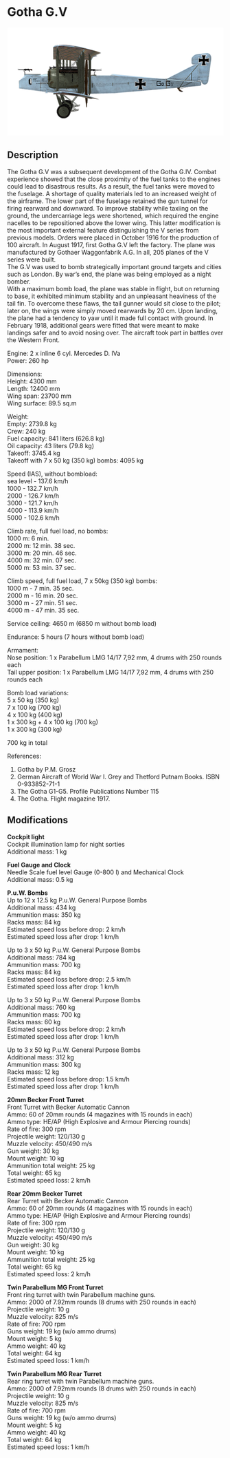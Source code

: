 # Gotha G.V

![gothag5](../images/planes/gothag5.png)

## Description

The Gotha G.V was a subsequent development of the Gotha G.IV. Combat experience showed that the close proximity of the fuel tanks to the engines could lead to disastrous results. As a result, the fuel tanks were moved to the fuselage. A shortage of quality materials led to an increased weight of the airframe. The lower part of the fuselage retained the gun tunnel for firing rearward and downward. To improve stability while taxiing on the ground, the undercarriage legs were shortened, which required the engine nacelles to be repositioned above the lower wing. This latter modification is the most important external feature distinguishing the V series from previous models. Orders were placed in October 1916 for the production of 100 aircraft. In August 1917, first Gotha G.V left the factory. The plane was manufactured by Gothaer Waggonfabrik A.G. In all, 205 planes of the V series were built.  
The G.V was used to bomb strategically important ground targets and cities such as London. By war’s end, the plane was being employed as a night bomber.  
With a maximum bomb load, the plane was stable in flight, but on returning to base, it exhibited minimum stability and an unpleasant heaviness of the tail fin. To overcome these flaws, the tail gunner would sit close to the pilot; later on, the wings were simply moved rearwards by 20 cm. Upon landing, the plane had a tendency to yaw until it made full contact with ground. In February 1918, additional gears were fitted that were meant to make landings safer and to avoid nosing over. The aircraft took part in battles over the Western Front.  
  
Engine: 2 x inline 6 cyl. Mercedes D. IVa  
Power: 260 hp  
  
Dimensions:  
Height: 4300 mm  
Length: 12400 mm  
Wing span: 23700 mm  
Wing surface: 89.5 sq.m  
  
Weight:  
Empty: 2739.8 kg   
Crew: 240 kg  
Fuel capacity: 841 liters (626.8 kg)  
Oil capacity: 43 liters (79.8 kg)  
Takeoff: 3745.4 kg  
Takeoff with 7 x 50 kg (350 kg) bombs: 4095 kg  
  
Speed (IAS), without bombload:  
sea level - 137.6 km/h  
1000 - 132.7 km/h  
2000 - 126.7 km/h  
3000 - 121.7 km/h  
4000 - 113.9 km/h  
5000 - 102.6 km/h  
  
Climb rate, full fuel load, no bombs:  
1000 m: 6 min.  
2000 m: 12 min. 38 sec.  
3000 m: 20 min. 46 sec.  
4000 m: 32 min. 07 sec.  
5000 m: 53 min. 37 sec.  
  
Climb speed, full fuel load, 7 x 50kg (350 kg) bombs:  
1000 m - 7 min. 35 sec.  
2000 m - 16 min. 20 sec.  
3000 m - 27 min. 51 sec.  
4000 m - 47 min. 35 sec.  
  
Service ceiling: 4650 m (6850 m without bomb load)  
  
Endurance: 5 hours (7 hours without bomb load)  
  
Armament:  
Nose position: 1 х Parabellum LMG 14/17 7,92 mm, 4 drums with 250 rounds each  
Tail upper position: 1 х Parabellum LMG 14/17 7,92 mm, 4 drums with 250 rounds each  
  
Bomb load variations:  
5 x 50 kg (350 kg)  
7 x 100 kg (700 kg)  
4 x 100 kg (400 kg)  
1 x 300 kg + 4 x 100 kg (700 kg)  
1 x 300 kg (300 kg)  
  
700 kg in total  
  
References:  
1) Gotha by P.M. Grosz  
2) German Aircraft of World War I. Grey and Thetford Putnam Books. ISBN  0-933852-71-1  
3) The Gotha G1-G5. Profile Publications Number 115  
4) The Gotha. Flight magazine 1917.

## Modifications

**Cockpit light**  
Cockpit illumination lamp for night sorties  
Additional mass: 1 kg

**Fuel Gauge and Clock**  
Needle Scale fuel level Gauge (0-800 l) and Mechanical Clock  
Additional mass: 0.5 kg

**P.u.W. Bombs**  
Up to 12 x 12.5 kg P.u.W. General Purpose Bombs  
Additional mass: 434 kg  
Ammunition mass: 350 kg  
Racks mass: 84 kg  
Estimated speed loss before drop: 2 km/h  
Estimated speed loss after drop: 1 km/h  
  
Up to 3 x 50 kg P.u.W. General Purpose Bombs  
Additional mass: 784 kg  
Ammunition mass: 700 kg  
Racks mass: 84 kg  
Estimated speed loss before drop: 2.5 km/h  
Estimated speed loss after drop: 1 km/h  
  
Up to 3 x 50 kg P.u.W. General Purpose Bombs  
Additional mass: 760 kg  
Ammunition mass: 700 kg  
Racks mass: 60 kg  
Estimated speed loss before drop: 2 km/h  
Estimated speed loss after drop: 1 km/h  
  
Up to 3 x 50 kg P.u.W. General Purpose Bombs  
Additional mass: 312 kg  
Ammunition mass: 300 kg  
Racks mass: 12 kg  
Estimated speed loss before drop: 1.5 km/h  
Estimated speed loss after drop: 1 km/h

**20mm Becker Front Turret**  
Front Turret with Becker Automatic Cannon  
Ammo: 60 of 20mm rounds (4 magazines with 15 rounds in each)  
Ammo type: HE/AP (High Explosive and Armour Piercing rounds)  
Rate of fire: 300 rpm  
Projectile weight: 120/130 g  
Muzzle velocity: 450/490 m/s  
Gun weight: 30 kg  
Mount weight: 10 kg  
Ammunition total weight: 25 kg  
Total weight: 65 kg  
Estimated speed loss: 2 km/h

**Rear 20mm Becker Turret**  
Rear Turret with Becker Automatic Cannon  
Ammo: 60 of 20mm rounds (4 magazines with 15 rounds in each)  
Ammo type: HE/AP (High Explosive and Armour Piercing rounds)  
Rate of fire: 300 rpm  
Projectile weight: 120/130 g  
Muzzle velocity: 450/490 m/s  
Gun weight: 30 kg  
Mount weight: 10 kg  
Ammunition total weight: 25 kg  
Total weight: 65 kg  
Estimated speed loss: 2 km/h

**Twin Parabellum MG Front Turret**  
Front ring turret with twin Parabellum machine guns.  
Ammo: 2000 of 7.92mm rounds (8 drums with 250 rounds in each)  
Projectile weight: 10 g  
Muzzle velocity: 825 m/s  
Rate of fire: 700 rpm  
Guns weight: 19 kg (w/o ammo drums)  
Mount weight: 5 kg  
Ammo weight: 40 kg  
Total weight: 64 kg  
Estimated speed loss: 1 km/h

**Twin Parabellum MG Rear Turret**  
Rear ring turret with twin Parabellum machine guns.  
Ammo: 2000 of 7.92mm rounds (8 drums with 250 rounds in each)  
Projectile weight: 10 g  
Muzzle velocity: 825 m/s  
Rate of fire: 700 rpm  
Guns weight: 19 kg (w/o ammo drums)  
Mount weight: 5 kg  
Ammo weight: 40 kg  
Total weight: 64 kg  
Estimated speed loss: 1 km/h
